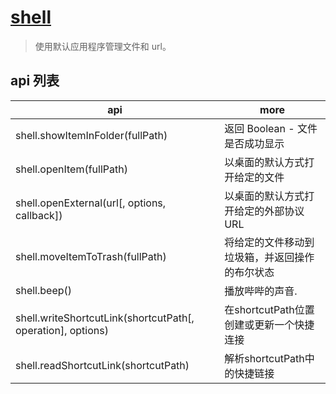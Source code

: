# [shell](https://electronjs.org/docs/api/shell)

> 使用默认应用程序管理文件和 url。

## api 列表

| api                                                         | more                                           |
| ----------------------------------------------------------- | ---------------------------------------------- |
| shell.showItemInFolder(fullPath)                            | 返回 Boolean - 文件是否成功显示                |
| shell.openItem(fullPath)                                    | 以桌面的默认方式打开给定的文件                 |
| shell.openExternal(url[, options, callback])                | 以桌面的默认方式打开给定的外部协议URL          |
| shell.moveItemToTrash(fullPath)                             | 将给定的文件移动到垃圾箱，并返回操作的布尔状态 |
| shell.beep()                                                | 播放哔哔的声音.                                |
| shell.writeShortcutLink(shortcutPath[, operation], options) | 在shortcutPath位置创建或更新一个快捷连接       |
| shell.readShortcutLink(shortcutPath)                        | 解析shortcutPath中的快捷链接                   |